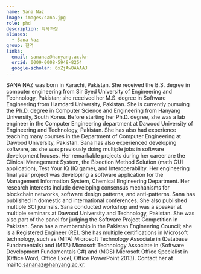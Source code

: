 ```yaml
---
name: Sana Naz
image: images/sana.jpg
role: phd
description: 박사과정
aliases:
  - Sana Naz
group: 현역
links:
  email: sananaz@hanyang.ac.kr
  orcid: 0009-0008-5948-8254
  google-scholar: 6xZjAw8AAAAJ
---
```


SANA NAZ was born in Karachi, Pakistan. She received the B.S. degree in computer engineering from Sir Syed University of Engineering and Technology, Pakistan; she received her M.S. degree in Software Engineering from Hamdard University, Pakistan. She is currently pursuing the Ph.D. degree in Computer Science and Engineering from Hanyang University, South Korea. Before starting her Ph.D. degree, she was a lab engineer in the Computer Engineering department at Dawood University of Engineering and Technology, Pakistan. She has also had experience teaching many courses in the Department of Computer Engineering at Dawood University, Pakistan. Sana has also experienced developing software, as she was previously doing multiple jobs in software development houses. Her remarkable projects during her career are the Clinical Management System, the Bisection Method Solution (math GUI application), Test Your IQ (IQ game), and Interoperability. Her engineering final year project was developing a software application for the Management Information System, Chemical Engineering Department. Her research interests include developing consensus mechanisms for blockchain networks, software design patterns, and anti-patterns. Sana has published in domestic and international conferences. She also published multiple SCI journals. Sana conducted workshop and was a speaker at multiple seminars at Dawood University and Technology, Pakistan. She was also part of the panel for judging the Software Project Competition in Pakistan. Sana has a membership in the Pakistan Engineering Council; she is a Registered Engineer (RE). She has multiple certifications in Microsoft technology, such as (MTA) Microsoft Technology Associate in (Database Fundamentals) and (MTA) Microsoft Technology Associate in (Software Development Fundamentals C#) and (MOS) Microsoft Office Specialist in (Office Word, Office Excel, Office PowerPoint 2013). Contact her at mailto:sananaz@hanyang.ac.kr.
